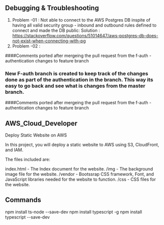 
## Debugging & Troubleshooting
1. Problem -01 : Not able to connect to the AWS Postgres DB inspite of having all valid security group - inbound and outbound rules defined to connect and made the DB public: 
Solution : https://stackoverflow.com/questions/51014647/aws-postgres-db-does-not-exist-when-connecting-with-pg
2. Problem -02 :


####Comments ported after mergeing the pull request from the f-auth - authentication changes to feature branch
### New F-auth branch is created to keep track of the changes done as part of the authentication in the branch. This way its easy to go back and see what is changes from the master branch. 
####Comments ported after mergeing the pull request from the f-auth - authentication changes to feature branch

## AWS_Cloud_Developer
Deploy Static Website on AWS

In this project, you will deploy a static website to AWS using S3, CloudFront, and IAM.

The files included are: 

index.html - The Index document for the website.
/img - The background image file for the website.
/vendor - Bootssrap CSS framework, Font, and JavaScript libraries needed for the website to function.
/css - CSS files for the website.

## Commands
npm install ts-node --save-dev
npm install typescript -g 
npm install typescript --save-dev

 


